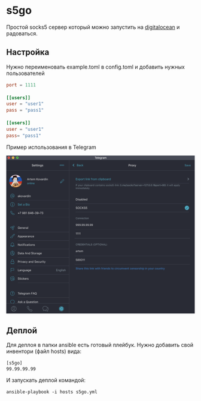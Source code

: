 # s5go

Простой socks5 сервер который можно запустить на [digitalocean](https://m.do.co/c/a8946222ec7d) и радоваться.

## Настройка

Нужно переименовать example.toml в config.toml и добавить нужных пользователей

```toml
port = 1111

[[users]]
user = "user1"
pass = "pass1"

[[users]]
user = "user1"
pass= "pass1"
```

Пример использования в Telegram

![](screenshot.png)

## Деплой

Для деплоя в папки ansible есть готовый плейбук. Нужно добавить свой инвентори (файл hosts) вида:

```
[s5go]
99.99.99.99
```

И запускать деплой командой:

```
ansible-playbook -i hosts s5go.yml
```

